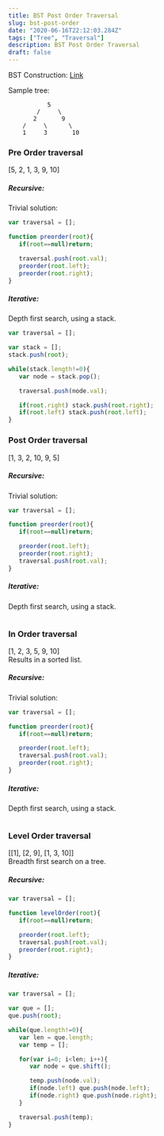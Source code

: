 ```yaml
---
title: BST Post Order Traversal
slug: bst-post-order
date: "2020-06-16T22:12:03.284Z"
tags: ["Tree", "Traversal"]
description: BST Post Order Traversal
draft: false
---
```


BST Construction: [Link](https://dontforgetagain.netlify.app/bst)

Sample tree:
```
           5
        /     \
       2       9
    /     \      \
    1     3       10
```

### Pre Order traversal
[5, 2, 1, 3, 9, 10]

##### Recursive:
Trivial solution:
```javascript
var traversal = [];

function preorder(root){
   if(root==null)return;

   traversal.push(root.val);
   preorder(root.left);
   preorder(root.right);
}
```

##### Iterative:
Depth first search, using a stack.
```javascript
var traversal = [];

var stack = [];
stack.push(root);

while(stack.length!=0){
   var node = stack.pop();

   traversal.push(node.val);

   if(root.right) stack.push(root.right);
   if(root.left) stack.push(root.left);
}
```

### Post Order traversal
[1, 3, 2, 10, 9, 5]

##### Recursive:
Trivial solution:
```javascript
var traversal = [];

function preorder(root){
   if(root==null)return;

   preorder(root.left);
   preorder(root.right);
   traversal.push(root.val);
}
```
##### Iterative:
Depth first search, using a stack.
```javascript

```



### In Order traversal
[1, 2, 3, 5, 9, 10]  
Results in a sorted list.

##### Recursive:
Trivial solution:
```javascript
var traversal = [];

function preorder(root){
   if(root==null)return;

   preorder(root.left);
   traversal.push(root.val);
   preorder(root.right);
}
```

##### Iterative:
Depth first search, using a stack.
```javascript

```


### Level Order traversal
[[1], [2, 9], [1, 3, 10]]   
Breadth first search on a tree.

##### Recursive:
```javascript
var traversal = [];

function levelOrder(root){
   if(root==null)return;

   preorder(root.left);
   traversal.push(root.val);
   preorder(root.right);
}
```

##### Iterative:
```javascript
var traversal = [];

var que = [];
que.push(root);

while(que.length!=0){
   var len = que.length;
   var temp = [];

   for(var i=0; i<len; i++){
      var node = que.shift();

      temp.push(node.val);
      if(node.left) que.push(node.left);
      if(node.right) que.push(node.right);
   }

   traversal.push(temp);
}
```


